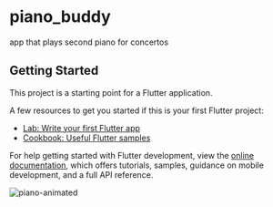 # piano_buddy

app that plays second piano for concertos

## Getting Started

This project is a starting point for a Flutter application.

A few resources to get you started if this is your first Flutter project:

- [Lab: Write your first Flutter app](https://docs.flutter.dev/get-started/codelab)
- [Cookbook: Useful Flutter samples](https://docs.flutter.dev/cookbook)

For help getting started with Flutter development, view the
[online documentation](https://docs.flutter.dev/), which offers tutorials,
samples, guidance on mobile development, and a full API reference.



![piano-animated](https://user-images.githubusercontent.com/94877162/208253583-b3e52465-5668-44c9-bbc2-695079115b5d.gif)
